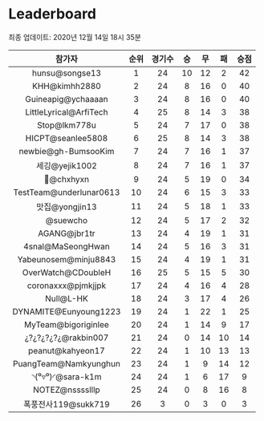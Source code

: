 # Leaderboard
최종 업데이트: 2020년 12월 14일 18시 35분




| 참가자 | 순위 | 경기수 | 승 | 무 | 패 | 승점 |
|:---:|:---:|:---:|:---:|:---:|:---:|:---:|
| hunsu@songse13 | 1 | 24 | 10 | 12 | 2 | 42 |
| KHH@kimhh2880 | 2 | 24 | 8 | 16 | 0 | 40 |
| Guineapig@ychaaaan | 3 | 24 | 8 | 16 | 0 | 40 |
| LittleLyrical@ArfiTech | 4 | 25 | 8 | 14 | 3 | 38 |
| Stop@lkm778u | 5 | 24 | 7 | 17 | 0 | 38 |
| HICPT@seanlee5808 | 6 | 25 | 8 | 14 | 3 | 38 |
| newbie@gh-BumsooKim | 7 | 24 | 7 | 16 | 1 | 37 |
| 세깅@yejik1002 | 8 | 24 | 7 | 16 | 1 | 37 |
| 👑@chxhyxn | 9 | 24 | 5 | 19 | 0 | 34 |
| TestTeam@underlunar0613 | 10 | 24 | 6 | 15 | 3 | 33 |
| 맛집@yongjin13 | 11 | 24 | 5 | 18 | 1 | 33 |
| @suewcho | 12 | 24 | 5 | 17 | 2 | 32 |
| AGANG@jbr1tr | 13 | 24 | 4 | 19 | 1 | 31 |
| 4snal@MaSeongHwan | 14 | 24 | 5 | 16 | 3 | 31 |
| Yabeunosem@minju8843 | 15 | 24 | 4 | 19 | 1 | 31 |
| OverWatch@CDoubleH | 16 | 25 | 5 | 15 | 5 | 30 |
| coronaxxx@pjmkjjpk | 17 | 24 | 4 | 16 | 4 | 28 |
| Null@L-HK | 18 | 24 | 3 | 17 | 4 | 26 |
| DYNAMITE@Eunyoung1223 | 19 | 24 | 1 | 22 | 1 | 25 |
| MyTeam@bigoriginlee | 20 | 24 | 1 | 14 | 9 | 17 |
| ¿?¿?¿?¿?¿@rakbin007 | 21 | 24 | 0 | 14 | 10 | 14 |
| peanut@kahyeon17 | 22 | 24 | 1 | 10 | 13 | 13 |
| PuangTeam@Namkyunghun | 23 | 24 | 1 | 9 | 14 | 12 |
| ◝(⁰▿⁰)◜@sara-k1m | 24 | 24 | 1 | 6 | 17 | 9 |
| NOTEZ@nsssslllp | 25 | 24 | 0 | 8 | 16 | 8 |
| 폭풍전사119@sukk719 | 26 | 3 | 0 | 3 | 0 | 3 |